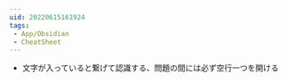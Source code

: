 ```yaml
---
uid: 20220615161924
tags:
 - App/Obsidian
 - CheatSheet
---
```


- 文字が入っていると繋げて認識する、問題の間には必ず空行一つを開ける